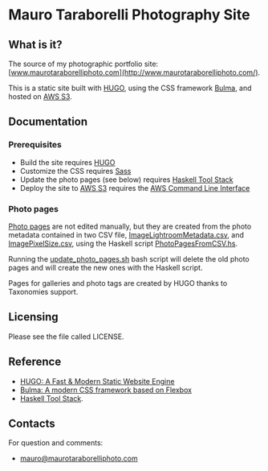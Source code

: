 Mauro Taraborelli Photography Site
==================================

What is it?
-----------
The source of my photographic portfolio site: [www.maurotaraborelliphoto.com](http://www.maurotaraborelliphoto.com/).

This is a static site built with [HUGO](https://gohugo.io/), using the CSS framework
[Bulma](http://bulma.io/), and hosted on [AWS S3](https://aws.amazon.com/s3/).

Documentation
-------------

### Prerequisites

- Build the site requires [HUGO](https://gohugo.io/)
- Customize the CSS requires [Sass](http://sass-lang.com/)
- Update the photo pages (see below) requires [Haskell Tool Stack](https://docs.haskellstack.org/en/stable/README/)
- Deploy the site to [AWS S3](https://aws.amazon.com/s3/) requires the [AWS Command Line Interface](https://aws.amazon.com/cli/)

### Photo pages

[Photo pages](/content/photos/) are not edited manually, but they are created from
the photo metadata contained in two CSV file, [ImageLightroomMetadata.csv](src/ImageLightroomMetadata.csv),
and [ImagePixelSize.csv](src/ImagePixelSize.csv), using the Haskell script [PhotoPagesFromCSV.hs](src/PhotoPagesFromCSV.hs).

Running the [update_photo_pages.sh](update_photo_pages.sh) bash script will delete
the old photo pages and will create the new ones with the Haskell script.

Pages for galleries and photo tags are created by HUGO thanks to Taxonomies support.

Licensing
---------
Please see the file called LICENSE.

Reference
---------

- [HUGO: A Fast & Modern Static Website Engine](https://gohugo.io/)
- [Bulma: A modern CSS framework based on Flexbox](http://bulma.io/)
- [Haskell Tool Stack](https://docs.haskellstack.org/en/stable/README/).

Contacts
--------
For question and comments:

- [mauro@maurotaraborelliphoto.com](mailto:mauro@maurotaraborelliphoto.com)
